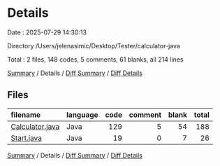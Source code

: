 # Details

Date : 2025-07-29 14:30:13

Directory /Users/jelenasimic/Desktop/Tester/calculator-java

Total : 2 files,  148 codes, 5 comments, 61 blanks, all 214 lines

[Summary](results.md) / Details / [Diff Summary](diff.md) / [Diff Details](diff-details.md)

## Files
| filename | language | code | comment | blank | total |
| :--- | :--- | ---: | ---: | ---: | ---: |
| [Calculator.java](/Calculator.java) | Java | 129 | 5 | 54 | 188 |
| [Start.java](/Start.java) | Java | 19 | 0 | 7 | 26 |

[Summary](results.md) / Details / [Diff Summary](diff.md) / [Diff Details](diff-details.md)